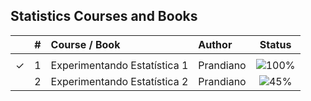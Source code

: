 ## Statistics Courses and Books


|  | # | Course / Book | Author | Status |
|:---:|:---:|:---|:---|:---:|
|  |  |  |  |  |
| &check; | 1 | Experimentando Estatística 1 | Prandiano | ![100%](https://geps.dev/progress/100) |
|  | 2 | Experimentando Estatística 2 | Prandiano | ![45%](https://geps.dev/progress/45) |